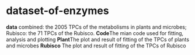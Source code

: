 # dataset-of-enzymes
**data** combined: the 2005 TPCs of the metabolisms in plants and microbes;
         Rubisco: the 71 TPCs of the Rubisco.
**Code**The mian code used for fitting, analysis and plotting
**Plant**The plot and result of fitting of the TPCs of plants and microbes
**Rubisco** The plot and result of fitting of the TPCs of Rubisco
